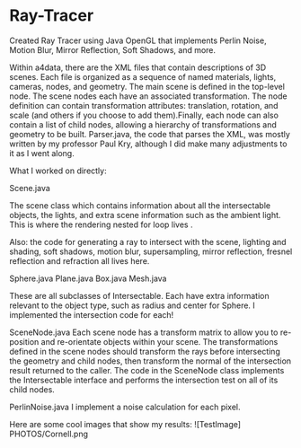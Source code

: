 # Ray-Tracer
Created Ray Tracer using Java OpenGL that implements Perlin Noise, Motion Blur, Mirror Reflection, Soft Shadows, and more.  

Within a4data, there are the XML files that contain descriptions of 3D scenes. Each file is organized as a sequence of named materials, lights, cameras, nodes, and geometry. The main scene is defined in the top-level node. The scene nodes each have an associated transformation. The node definition can contain transformation attributes: translation, rotation, and scale (and others if you choose to add them).Finally, each node can also contain a list of child nodes, allowing a hierarchy of transformations and geometry to be built. Parser.java, the code that parses the XML, was mostly written by my professor Paul Kry, although I did make many adjustments to it as I went along.

What I worked on directly:

Scene.java

The scene class which contains information about all the intersectable objects, the lights, and extra scene information such as the ambient light. This is where the rendering nested for loop lives .

Also: the code for generating a ray to intersect with the scene, lighting and shading, soft shadows, motion blur, supersampling, mirror reflection, fresnel reflection and refraction all lives here. 

Sphere.java
Plane.java
Box.java
Mesh.java

These are all subclasses of Intersectable. Each have extra information relevant to the object type, such as radius and center for Sphere. I implemented the intersection code for each!

SceneNode.java
Each scene node has a transform matrix to allow you to re-position and re-orientate objects within your scene. The transformations defined in the scene nodes should transform the rays before intersecting the geometry and child nodes, then transform the normal of the intersection result returned to the caller. The code in the SceneNode class implements the Intersectable interface and performs the intersection test on all of its child nodes.

PerlinNoise.java
I implement a noise calculation for each pixel. 

Here are some cool images that show my results:
![TestImage] PHOTOS/Cornell.png
